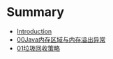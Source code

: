 # Summary

* [Introduction](README.md)
* [00Java内存区域与内存溢出异常](/00javaMemoryAndOutOfMemoryException.md)
* [01垃圾回收策略](01la-ji-hui-shou-ce-lve.md)

